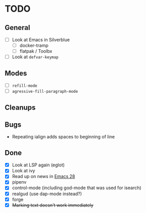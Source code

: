 <!-- SPDX-License-Identifier: CC-BY-SA-4.0 -->
<!-- Copyright 2020, Mattias Bengtsson <mattias.jc.bengtsson@gmail.com> -->

# TODO

## General

- [ ] Look at Emacs in Silverblue
  - [ ] docker-tramp
  - [ ] flatpak / Toolbx
- [ ] Look at `defvar-keymap`

## Modes ##

- [ ] `refill-mode`
- [ ] `agressive-fill-paragraph-mode`

## Cleanups


## Bugs

- Repeating ialign adds spaces to beginning of line

## Done ##

- [x] Look at LSP again (eglot)
- [x] Look at ivy
- [x] Read up on news in [Emacs 28][1]
- [x] pipenv
- [x] control-mode (including god-mode that was used for isearch)
- [x] realgud (use dap-mode instead?)
- [x] forge
- [x] ~~Marking text doesn't work immediately~~

[1]: https://www.masteringemacs.org/article/whats-new-in-emacs-28-1
